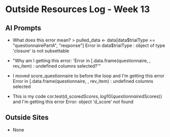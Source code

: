 # Outside Resources Log - Week 13

## AI Prompts
- What does this error mean? > pulled_data <- data[data$trialType == "questionnairePartA", "response"]
Error in data$trialType : object of type 'closure' is not subsettable

- "Why am I getting this error: 'Error in [.data.frame(questionnaire, , rev_item) : 
  undefined columns selected?'"

- I moved score_questionnaire to before the loop and I'm getting this error Error in [.data.frame(questionnaire, , rev_item) : 
  undefined columns selected

- This is my code cor.test(d_score$dScores,
log10(questionnaire$dScores))  and I'm getting this error Error: object 'd_score' not found

## Outside Sites
- None